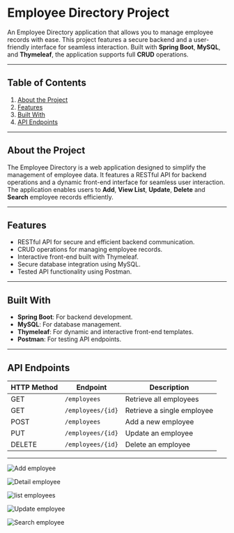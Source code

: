 # Employee Directory Project

An Employee Directory application that allows you to manage employee records with ease. This project features a secure backend and a user-friendly interface for seamless interaction. Built with **Spring Boot**, **MySQL**, and **Thymeleaf**, the application supports full **CRUD** operations.

---

## Table of Contents
1. [About the Project](#about-the-project)
2. [Features](#features)
4. [Built With](#built-with)
5. [API Endpoints](#api-endpoints)

---

## About the Project
The Employee Directory is a web application designed to simplify the management of employee data. It features a RESTful API for backend operations and a dynamic front-end interface for seamless user interaction. The application enables users to **Add**, **View List**, **Update**, **Delete**  and **Search** employee records efficiently.

---

## Features
- RESTful API for secure and efficient backend communication.
- CRUD operations for managing employee records.
- Interactive front-end built with Thymeleaf.
- Secure database integration using MySQL.
- Tested API functionality using Postman.

---

## Built With
- **Spring Boot**: For backend development.
- **MySQL**: For database management.
- **Thymeleaf**: For dynamic and interactive front-end templates.
- **Postman**: For testing API endpoints.

---

## API Endpoints

| HTTP Method | Endpoint          | Description               |
|-------------|-------------------|---------------------------|
| GET         | `/employees`      | Retrieve all employees    |
| GET         | `/employees/{id}` | Retrieve a single employee|
| POST        | `/employees`      | Add a new employee        |
| PUT         | `/employees/{id}` | Update an employee        |
| DELETE      | `/employees/{id}` | Delete an employee        |

---
![Add employee](images/img3.png)

![Detail employee](images/img2.png)

![list employees](images/img1.png)

![Update employee](images/img4.png)

![Search employee](images/img5.png)







